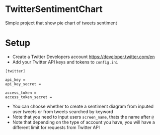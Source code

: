 # TwitterSentimentChart

Simple project that show pie chart of tweets sentiment

# Setup
 - Create a Twitter Developers account https://developer.twitter.com/en 
 - Add your Twitter API keys and tokens to `config.ini`
``` 
[twitter]

api_key = 
api_key_secret = 

access_token = 
access_token_secret = 
```

 - You can choose whether to create a sentiment diagram from inputed user tweets or from tweets searched by keyword
 - Note that you need to input users `screen_name`, thats the name after `@`
 - Note that depending on the type of account you have, you will have a different limit for requests from Twitter API

